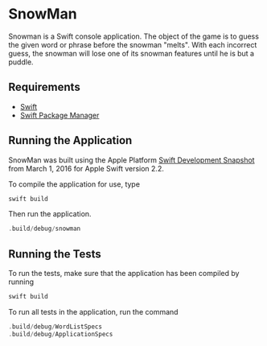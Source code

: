 # SnowMan

Snowman is a Swift console application. The object of the game is to guess the given word or phrase before the snowman "melts". With each incorrect guess, the snowman will lose one of its snowman features until he is but a puddle. 

## Requirements

* [Swift](https://swift.org/) 
* [Swift Package Manager](https://swift.org/package-manager/)


## Running the Application

SnowMan was built using the Apple Platform [Swift Development Snapshot](https://swift.org/download/#latest-development-snapshots) from March 1, 2016 for Apple Swift version 2.2.

To compile the application for use, type 
```swift
swift build
```

Then run the application. 

```swift
.build/debug/snowman
``` 


## Running the Tests

To run the tests, make sure that the application has been compiled by running 
```swift
swift build
``` 
To run all tests in the application, run the command 
```swift
.build/debug/WordListSpecs
.build/debug/ApplicationSpecs
``` 
